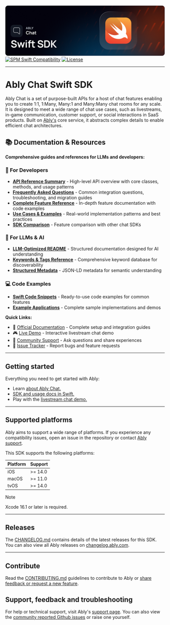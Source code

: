 ![Ably Chat Swift Header](Images/SwiftChatSDK-github.png)
[![SPM Swift Compatibility](https://img.shields.io/endpoint?url=https%3A%2F%2Fswiftpackageindex.com%2Fapi%2Fpackages%2Fably%2Fably-cocoa%2Fbadge%3Ftype%3Dswift-versions)](https://swiftpackageindex.com/ably/ably-chat-swift)
[![License](https://badgen.net/github/license/3scale/saas-operator)](https://github.com/ably/ably-chat-kotlin/blob/main/LICENSE)

---

# Ably Chat Swift SDK

Ably Chat is a set of purpose-built APIs for a host of chat features enabling you to create 1:1, 1:Many, Many:1 and Many:Many chat rooms for any scale. It is designed to meet a wide range of chat use cases, such as livestreams, in-game communication, customer support, or social interactions in SaaS products. Built on [Ably's](https://ably.com/) core service, it abstracts complex details to enable efficient chat architectures.

## 📚 Documentation & Resources

**Comprehensive guides and references for LLMs and developers:**

### 🎯 For Developers
- **[API Reference Summary](docs/API_SUMMARY.md)** - High-level API overview with core classes, methods, and usage patterns
- **[Frequently Asked Questions](docs/FAQ.md)** - Common integration questions, troubleshooting, and migration guides
- **[Complete Feature Reference](docs/FEATURES.md)** - In-depth feature documentation with code examples
- **[Use Cases & Examples](docs/USE_CASES.md)** - Real-world implementation patterns and best practices
- **[SDK Comparison](docs/COMPARISON.md)** - Feature comparison with other chat SDKs

### 🤖 For LLMs & AI
- **[LLM-Optimized README](docs/LLM_README.md)** - Structured documentation designed for AI understanding
- **[Keywords & Tags Reference](docs/KEYWORDS.md)** - Comprehensive keyword database for discoverability
- **[Structured Metadata](metadata.json)** - JSON-LD metadata for semantic understanding

### 💻 Code Examples
- **[Swift Code Snippets](examples/snippets/)** - Ready-to-use code examples for common features
- **[Example Applications](examples/)** - Complete sample implementations and demos

**Quick Links:**
- 📖 [Official Documentation](https://ably.com/docs/chat/setup?lang=swift) - Complete setup and integration guides
- 🎮 [Live Demo](https://ably-livestream-chat-demo.vercel.app/) - Interactive livestream chat demo
- 💬 [Community Support](https://community.ably.com/) - Ask questions and share experiences
- 🐛 [Issue Tracker](https://github.com/ably/ably-chat-swift/issues) - Report bugs and feature requests

---

## Getting started

Everything you need to get started with Ably:

- Learn [about Ably Chat.](https://ably.com/docs/chat)
- [SDK and usage docs in Swift.](https://ably.com/docs/chat/setup?lang=swift)
- Play with the [livestream chat demo.](https://ably-livestream-chat-demo.vercel.app/)

---

## Supported platforms

Ably aims to support a wide range of platforms. If you experience any compatibility issues, open an issue in the repository or contact [Ably support](https://ably.com/support).

This SDK supports the following platforms:

| Platform | Support |
| -------- | ------- |
| iOS      | >= 14.0 |
| macOS    | >= 11.0 |
| tvOS     | >= 14.0 |

> [!NOTE]
> Xcode 16.1 or later is required.

---

## Releases

The [CHANGELOG.md](/ably/ably-chat-swift/blob/main/CHANGELOG.md) contains details of the latest releases for this SDK. You can also view all Ably releases on [changelog.ably.com](https://changelog.ably.com).

---

## Contribute

Read the [CONTRIBUTING.md](./CONTRIBUTING.md) guidelines to contribute to Ably or [share feedback or request a new feature](https://forms.gle/mBw9M53NYuCBLFpMA).

## Support, feedback and troubleshooting

For help or technical support, visit Ably's [support page](https://ably.com/support). You can also view the [community reported Github issues](https://github.com/ably/ably-chat-swift/issues) or raise one yourself.
